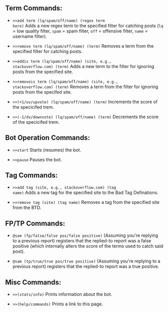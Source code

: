 <h2>Term Commands:</h2>

 - <code>>>add term (lq/spam/off/name) (regex term here)</code> Adds a new regex term to the specified filter for catching posts (<code>lq</code> = low quality filter, <code>spam</code> = spam filter, <code>off</code> = offensive filter, <code>name</code> = username filter). 

 - <code>>>remove term (lq/spam/off/name) (term)</code> Removes a term from the specified filter for catching posts.
 
 - <code>>>addis term (lq/spam/off/name) (site, e.g., stackoverflow.com) (term)</code> Adds a new term to the filter for ignoring posts from the specified site.
 
 - <code>>>removeis term (lq/spam/off/name) (site, e.g., stackoverflow.com) (term)</code> Removes a term from the filter for ignoring posts from the specifed site.
 
 - <code>>>(+1/uv/upvote) (lq/spam/off/name) (term)</code> Increments the score of the specicifed trem.
 
 - <code>>>(-1/dv/downvote) (lq/spam/off/name) (term)</code> Decrements the score of the specicifed trem.
 
<h2>Bot Operation Commands:</h2>

 - <code>>>start</code> Starts (resumes) the bot.
 
 - <code>>>pause</code> Pauses the bot.
 
<h2>Tag Commands:</h2>

 - <code>>>add tag (site, e.g., stackoverflow.com) (tag name)</code> Adds a new tag for the specified site to the Bad Tag Definations.
 
 - <code>>>remove tag (site) (tag name)</code> Removes a tag from the specified site from the BTD.
 

<h2>FP/TP Commands:</h2>

 - <code>@sam (fp/false/false pos/false positive)</code> (Assuming you're replying to a previous report) registers that the replied-to report was a false positive (which internally alters the score of the terms used to catch said post).
 
 - <code>@sam (tp/true/true pos/true positive)</code> (Assuming you're replying to a previous report) registers that the replied-to report was a true positive.
 
<h2>Misc Commands:</h2>

 - <code>>>(stats/info)</code> Prints information about the bot.
 
 - <code>>>(help/commands)</code> Prints a link to this page.
